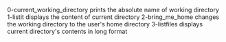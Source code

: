 0-current_working_directory prints the absolute name of working directory
1-listit displays the content of current directory
2-bring_me_home changes the working directory to the user's home directory
3-listfiles displays current directory's contents in long format
